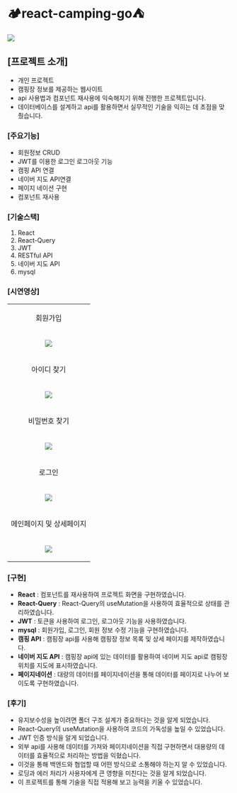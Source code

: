 # 🏕️react-camping-go⛺

<img src="https://github.com/user-attachments/assets/01f037ee-b91c-4d7e-a97b-97fad53edc05"/>

## [프로젝트 소개]
- 개인 프로젝트
- 캠핑장 정보를 제공하는 웹사이트
- api 사용법과 컴포넌트 재사용에 익숙해지기 위해 진행한 프로젝트입니다.
- 데이터베이스를 설계하고 api를 활용하면서 실무적인 기술을 익히는 데 초점을 맞췄습니다.

### [주요기능]
- 회원정보 CRUD
- JWT를 이용한 로그인 로그아웃 기능
- 캠핑 API 연결
- 네이버 지도 API연결
- 페이지 네이션 구현
- 컴포넌트 재사용

### [기술스택]
1. React
2. React-Query
3. JWT
4. RESTful API
5. 네이버 지도 API
6. mysql

### [시연영상]
<table>
  <tr>
    <td> <p align="center">회원가입</p></td>
  </tr>
  <tr>
    <td>
      <p align="center">
        <img src="https://github.com/user-attachments/assets/ca405394-c785-4b1f-9dbe-b9ac89ebc3a8">
      </p>
    </td>
  </tr>

   <tr>
    <td> <p align="center">아이디 찾기</p></td>
  </tr>
  <tr>
    <td>
      <p align="center">
        <img src="https://github.com/user-attachments/assets/f43813fa-3ad8-45f6-902d-986579c4bc8f">
      </p>
    </td>
  </tr>

   <tr>
    <td> <p align="center">비밀번호 찾기</p></td>
  </tr>
  <tr>
    <td>
      <p align="center">
        <img src="https://github.com/user-attachments/assets/0adde18a-f96b-4c39-a1db-12c403c1ef12">
      </p>
    </td>
  </tr>

   <tr>
    <td> <p align="center">로그인</p></td>
  </tr>
  <tr>
    <td>
      <p align="center">
        <img src="https://github.com/user-attachments/assets/c465bc30-8c79-4cac-a354-b6fbf8ce2159">
      </p>
    </td>
  </tr>

  <tr>
    <td> <p align="center">메인페이지 및 상세페이지</p></td>
  </tr>
  <tr>
    <td>
      <p align="center">
        <img src="https://github.com/user-attachments/assets/0eb44c61-023b-4dda-aa5d-d1dc9e72af12">
      </p>
    </td>
  </tr>

   
</table>

### [구현]
- **React** : 컴포넌트를 재사용하여 프로젝트 화면을 구현하였습니다.
- **React-Query** : React-Query의 useMutation을 사용하여 효율적으로 상태를 관리하였습니다.
- **JWT** : 토큰을 사용하여 로그인, 로그아웃 기능을 사용하였습니다.
- **mysql** : 회원가입, 로그인, 회원 정보 수정 기능을 구현하였습니다.
- **캠핑 API** : 캠핑장 api를 사용해 캠핑장 정보 목록 및 상세 페이지를 제작하였습니다.
- **네이버 지도 API** : 캠핑장 api에 있는 데이터를 활용하여 네이버 지도 api로 캠핑장 위치를 지도에 표시하였습니다.
- **페이지네이션** : 대량의 데이터를 페이지네이션을 통해 데이터를 페이지로 나누어 보이도록 구현하였습니다.

### [후기]
- 유지보수성을 높이려면 폴더 구조 설계가 중요하다는 것을 알게 되었습니다.
- React-Query의 useMutation을 사용하여 코드의 가독성을 높일 수 있었습니다.
- JWT 인증 방식을 알게 되었습니다.
- 외부 api를 사용해 데이터를 가져와 페이지네이션을 직접 구현하면서 대용량의 데이터를 효율적으로 처리하는 방법을 익혔습니다.
- 이것을 통해 백엔드와 협업할 때 어떤 방식으로 소통해야 하는지 알 수 있었습니다.
- 로딩과 에러 처리가 사용자에게 큰 영향을 미친다는 것을 알게 되었습니다.
- 이 프로젝트를 통해 기술을 직접 적용해 보고 능력을 키울 수 있었습니다.
